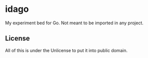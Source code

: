 # idago
My experiment bed for Go. Not meant to be imported in any project.

## License
All of this is under the Unlicense to put it into public domain.

